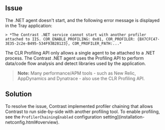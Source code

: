 <!--
title: "Contrast .NET Service Can't Start with Another Profiler Attached to IIS"
description: "Troubleshoot guide for .NET agent issues"
-->

## Issue

The .NET agent doesn't start, and the following error message is displayed in the Tray application: 

    > *The Contrast .NET service cannot start with another profiler attached to IIS. COR_ENABLE_PROFILING: 0x01, COR_PROFILER: {BX7CFC47-3E35-2c2e-B495-534F93B28123}, COR_PROFILER_PATH:...*

The CLR Profiling API only allows a single agent to be attached to a .NET process. The Contrast .NET agent uses the Profiling API to perform data/code flow analysis and detect libraries used by the application.

> **Note:** Many performance/APM tools - such as New Relic, AppDynamics and Dynatrace - also use the CLR Profiling API.

## Solution

To resolve the issue, Contrast implemented profiler chaining that allows Contrast to run side-by-side with another profiling tool. To enable profiling, see the `ProfilerChainingEnabled` configuration setting](installation-netconfig.html#overview).

<!-- Should we update this with the equivalent common config property?  -->
